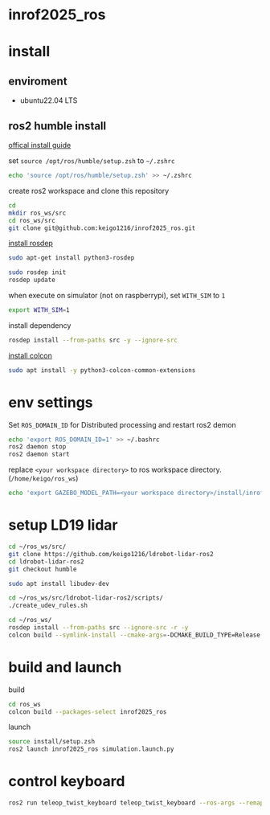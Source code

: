 # inrof2025_ros

# install
## enviroment
- ubuntu22.04 LTS

## ros2 humble install
[offical install guide](https://docs.ros.org/en/humble/Installation/Ubuntu-Install-Debs.html)

set `source /opt/ros/humble/setup.zsh` to `~/.zshrc`
```zsh
echo 'source /opt/ros/humble/setup.zsh' >> ~/.zshrc
```

create ros2 workspace and clone this repository
```bash
cd 
mkdir ros_ws/src
cd ros_ws/src
git clone git@github.com:keigo1216/inrof2025_ros.git
```

[install rosdep](https://docs.ros.org/en/humble/Tutorials/Intermediate/Rosdep.html)
```bash
sudo apt-get install python3-rosdep
```
```bash
sudo rosdep init
rosdep update
```

when execute on simulator (not on raspberrypi), set `WITH_SIM` to `1`
``` bash
export WITH_SIM=1 
```

install dependency
```bash
rosdep install --from-paths src -y --ignore-src
```

[install colcon](https://docs.ros.org/en/humble/Tutorials/Beginner-Client-Libraries/Colcon-Tutorial.html)

```bash
sudo apt install -y python3-colcon-common-extensions
```

# env settings
Set `ROS_DOMAIN_ID` for Distributed processing and restart ros2 demon
```bash
echo 'export ROS_DOMAIN_ID=1' >> ~/.bashrc
ros2 daemon stop
ros2 daemon start
```

replace `<your workspace directory>` to ros workspace directory. (`/home/keigo/ros_ws`)
```bash
echo 'export GAZEBO_MODEL_PATH=<your workspace directory>/install/inrof2025_ros/share/inrof2025_ros/models/:${GAZEBO_MODEL_PATH}' >> ~/.bashrc
```

# setup LD19 lidar
```bash
cd ~/ros_ws/src/
git clone https://github.com/keigo1216/ldrobot-lidar-ros2
cd ldrobot-lidar-ros2
git checkout humble
```
```bash
sudo apt install libudev-dev
```
```bash
cd ~/ros_ws/src/ldrobot-lidar-ros2/scripts/
./create_udev_rules.sh
```
```bash
cd ~/ros_ws/
rosdep install --from-paths src --ignore-src -r -y
colcon build --symlink-install --cmake-args=-DCMAKE_BUILD_TYPE=Release
```

# build and launch
build
```bash
cd ros_ws
colcon build --packages-select inrof2025_ros
```
launch
```bash
source install/setup.zsh
ros2 launch inrof2025_ros simulation.launch.py
```

# control keyboard
```bash
ros2 run teleop_twist_keyboard teleop_twist_keyboard --ros-args --remap cmd_vel:=/cmd_vel
```